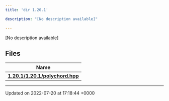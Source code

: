 ```yaml
---
title: 'dir 1.20.1'

description: "[No description available]"

---
```







[No description available]

## Files

| Name           |
| -------------- |
| **[1.20.1/1.20.1/polychord.hpp](/documentation/code/files/1_820_81_2polychord_8hpp/#file-1.20.1/polychord.hpp)**  |






-------------------------------

Updated on 2022-07-20 at 17:18:44 +0000
